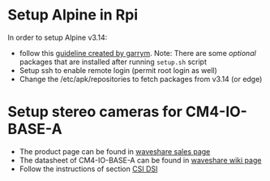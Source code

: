 # Setup Alpine in Rpi

In order to setup Alpine v3.14:
* follow this [guideline created by garrym](https://github.com/garrym/raspberry-pi-alpine). Note: There are some _optional_ packages that are installed after running `setup.sh` script
* Setup ssh to enable remote login (permit root login as well)
* Change the /etc/apk/repositories to fetch packages from v3.14 (or edge)

# Setup stereo cameras for CM4-IO-BASE-A

* The product page can be found in [waveshare sales page](https://www.waveshare.com/product/cm4-io-base-a.htm)
* The datasheet of CM4-IO-BASE-A can be found in [waveshare wiki page](https://www.waveshare.com/wiki/CM4-IO-BASE-A) 
* Follow the instructions of section [CSI DSI](https://www.waveshare.com/wiki/CM4-IO-BASE-A#CSI_DSI)

